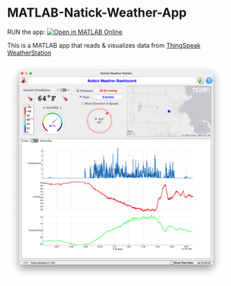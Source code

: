 # MATLAB-Natick-Weather-App
RUN the app: [![Open in MATLAB Online](https://www.mathworks.com/images/responsive/global/open-in-matlab-online.svg)](https://matlab.mathworks.com/open/github/v1?repo=varunrgandhi/MATLAB-Natick-Weather-App&file=NatickWeather.mlapp)

This is a MATLAB app that reads & visualizes data from [ThingSpeak WeatherStation](https://thingspeak.com/channels/12397)

![App Screenshot](/images/appScreenshot.png)
